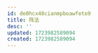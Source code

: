 ```yaml
---
id: de0hcx48cianmpboawfeto9
title: 阵法
desc: ''
updated: 1723982589094
created: 1723982589094
---
```

